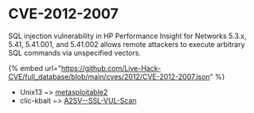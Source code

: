 # CVE-2012-2007

SQL injection vulnerability in HP Performance Insight for Networks 5.3.x, 5.41, 5.41.001, and 5.41.002 allows remote attackers to execute arbitrary SQL commands via unspecified vectors.

{% embed url="https://github.com/Live-Hack-CVE/full_database/blob/main/cves/2012/CVE-2012-2007.json" %}


* Unix13 ~> [metasploitable2](https://zeste.alice-snow.ru/2012/database/cve-2012-2007/metasploitable2-unix13)
* clic-kbait ~> [A2SV--SSL-VUL-Scan](https://zeste.alice-snow.ru/2012/database/cve-2012-2007/a2sv--ssl-vul-scan-clic-kbait)